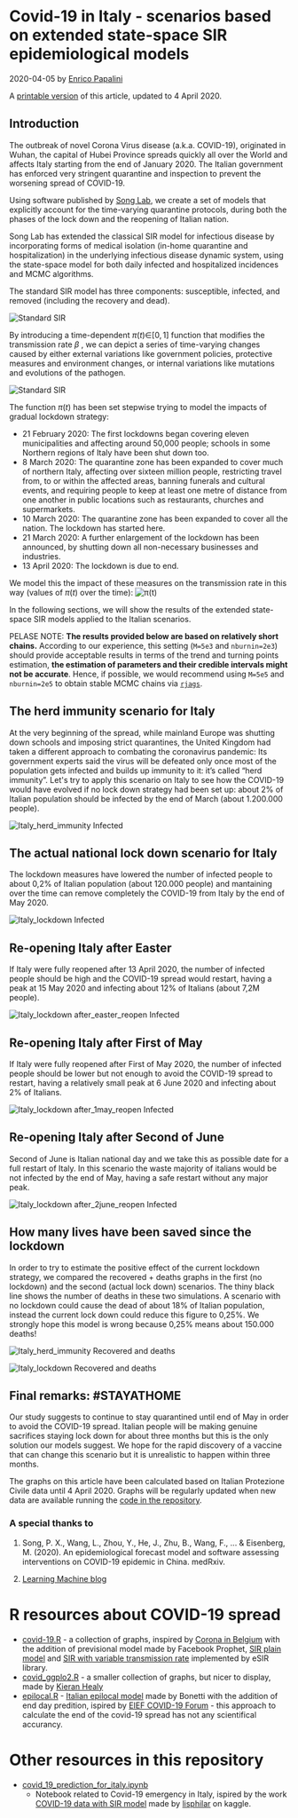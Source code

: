 ﻿Covid-19 in Italy - scenarios based on extended state-space SIR epidemiological models
================

2020-04-05 by [Enrico Papalini](https://www.linkedin.com/in/enricopapalini/)

A [printable version](Article.pdf) of this article, updated to 4 April 2020.

Introduction
-------

The outbreak of novel Corona Virus disease (a.k.a. COVID-19), originated in Wuhan, the capital of Hubei Province spreads quickly all over the World and affects Italy starting from the end of January 2020. The Italian government has enforced very stringent quarantine and inspection to prevent the worsening spread of COVID-19. 

Using software published by [Song Lab](http://www.umich.edu/~songlab/), we create a set of models that explicitly account for the time-varying quarantine protocols, during both the phases of the lock down and the reopening of Italian nation. 

Song Lab has extended the classical SIR model for infectious disease by incorporating forms of medical isolation (in-home quarantine and hospitalization) in the underlying infectious disease dynamic system, using the state-space model for both daily infected and hospitalized incidences and MCMC algorithms.

The standard SIR model has three components: susceptible, infected, and removed (including the recovery and dead). 

![Standard SIR](data/fig_model0.png)

By introducing a time-dependent
*π*(*t*)∈\[0, 1\]
 function that modifies the transmission rate
*β*
, we can depict a series of time-varying changes caused by either external variations like government policies, protective measures and environment changes, or internal variations like mutations and evolutions of the pathogen.

![Standard SIR](data/fig_model1.png)

The function *π*(*t*) has been set stepwise trying to model the impacts of gradual lockdown strategy:
- 21 February 2020: The first lockdowns began covering eleven municipalities and affecting around 50,000 people; schools in some Northern regions of Italy have been shut down too.
- 8 March 2020: The quarantine zone has been expanded to cover much of northern Italy, affecting over sixteen million people, restricting travel from, to or within the affected areas, banning funerals and cultural events, and requiring people to keep at least one metre of distance from one another in public locations such as restaurants, churches and supermarkets.
- 10 March 2020: The quarantine zone has been expanded to cover all the nation. The lockdown has started here.
- 21 March 2020: A further enlargement of the lockdown has been announced, by shutting down all non-necessary businesses and industries.
- 13 April 2020: The lockdown is due to end.

We model this the impact of these measures on the transmission rate in this way (values of *π*(*t*) over the time):
![*π*(*t*)](data/fig_pi_t.png)

In the following sections, we will show the results of the extended state-space SIR models applied to the Italian scenarios. 

PELASE NOTE: **The results provided below are based on relatively short chains.** According to our experience, this setting (`M=5e3` and `nburnin=2e3`) should provide acceptable results in terms of the trend and turning points estimation, **the estimation of parameters and their credible intervals might not be accurate**. Hence, if possible, we would recommend using `M=5e5` and `nburnin=2e5` to obtain stable MCMC chains via [`rjags`](https://cran.r-project.org/web/packages/rjags/index.html).

The herd immunity scenario for Italy
-------

At the very beginning of the spread, while mainland Europe was shutting down schools and imposing strict quarantines, the United Kingdom had taken a different approach to combating the coronavirus pandemic: Its government experts said the virus will be defeated only once most of the population gets infected and builds up immunity to it: it’s called “herd immunity”. Let's try to apply this scenario on Italy to see how the COVID-19 would have evolved if no lock down strategy had been set up: about 2% of Italian population should be infected by the end of March (about 1.200.000‬ people).

![Italy_herd_immunity Infected](data/Italy_herd_immunity_forecast.png)



The actual national lock down scenario for Italy
-------

The lockdown measures have lowered the number of infected people to about 0,2% of Italian population (about 120.000 people) and mantaining over the time can remove completely the COVID-19 from Italy by the end of May 2020.

![Italy_lockdown Infected](data/Italy_lockdown_forecast.png)



Re-opening Italy after Easter
-------

If Italy were fully reopened after 13 April 2020, the number of infected people should be high and the COVID-19 spread would restart, having a peak at 15 May 2020 and infecting about 12% of Italians (about 7,2M people).

![Italy_lockdown after_easter_reopen Infected](data/Italyafter_easter_reopen_forecast.png)

Re-opening Italy after First of May
-------

If Italy were fully reopened after First of May 2020, the number of infected people should be lower but not enough to avoid the COVID-19 spread to restart, having a relatively small peak at 6 June 2020 and infecting about 2% of Italians.

![Italy_lockdown after_1may_reopen Infected](data/Italystep_after_1_may_reopen_forecast.png)


Re-opening Italy after Second of June
-------

Second of June is Italian national day and we take this as possible date for a full restart of Italy. In this scenario the waste majority of italians would be not infected by the end of May, having a safe restart without any major peak.

![Italy_lockdown after_2june_reopen Infected](data/Italyafter_2_june_reopen_forecast.png)


How many lives have been saved since the lockdown
-------

In order to try to estimate the positive effect of the current lockdown strategy, we compared the recovered + deaths graphs in the first (no lockdown) and the second (actual lock down) scenarios. The thiny black line shows the number of deaths in these two simulations. A scenario with no lockdown could cause the dead of about 18% of Italian population, instead the current lock down could reduce this figure to 0,25%. We strongly hope this model is wrong because 0,25% means about 150.000 deaths!

![Italy_herd_immunity Recovered and deaths](data/Italy_herd_immunity_forecast2.png)

![Italy_lockdown Recovered and deaths](data/Italy_lockdown_forecast2.png)

Final remarks: #STAYATHOME
-------

Our study suggests to continue to stay quarantined until end of May in order to avoid the COVID-19 spread. Italian people will be making genuine sacrifices staying lock down for about three months but this is the only solution our models suggest. We hope for the rapid discovery of a vaccine that can change this scenario but it is unrealistic to happen within three months.

The graphs on this article have been calculated based on Italian Protezione Civile data until 4 April 2020. Graphs will be regularly updated when new data are available running the [code in the repository](R/covid-19.R).

### A special thanks to 
1. Song, P. X., Wang, L., Zhou, Y., He, J., Zhu, B., Wang, F., ... & Eisenberg, M. (2020). An epidemiological forecast model and software assessing interventions on COVID-19 epidemic in China. medRxiv.

2. [Learning Machine blog](https://blog.ephorie.de/epidemiology-how-contagious-is-novel-coronavirus-2019-ncov)

# R resources about COVID-19 spread
* [covid-19.R](R/covid-19.R) - a collection of graphs, inspired by [Corona in Belgium](http://www.bnosac.be/index.php/blog/97-corona-in-belgium) with the addition of previsional model made by Facebook Prophet, [SIR plain model](https://blog.ephorie.de/covid-19-the-case-of-germany) and [SIR with variable transmission rate](https://github.com/lilywang1988/eSIR) implemented by eSIR library.
* [covid_ggplo2.R](R/covid_ggplo2.R) - a smaller collection of graphs, but nicer to display, made by [Kieran Healy](https://kieranhealy.org/blog/archives/2020/03/21/covid-19-tracking/)
* [epilocal.R](R/epilocal.R) - [Italian epilocal model](https://arxiv.org/pdf/2003.07928) made by Bonetti with the addition of end day predition, ispired by [EIEF COVID-19 Forum](https://www.dropbox.com/s/n7pyjvhilpc3ooj/Covid19_descriptive%20stats_30.pdf?raw=1) - this approach to calculate the end of the covid-19 spread has not  any scientifical accurancy.

# Other resources in this repository


* [covid_19_prediction_for_italy.ipynb](https://colab.research.google.com/drive/1K7FltVfGAnnMRmnp4F430gmgNkmaGgO9)
  - Notebook related to Covid-19 emergency in Italy, ispired by the work  [COVID-19 data with SIR model](https://www.kaggle.com/lisphilar/covid-19-data-with-sir-model) made by [lisphilar](https://www.kaggle.com/lisphilar) on kaggle.